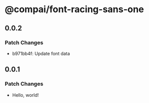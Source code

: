 # @compai/font-racing-sans-one

## 0.0.2

### Patch Changes

- b971bb4f: Update font data

## 0.0.1

### Patch Changes

- Hello, world!
